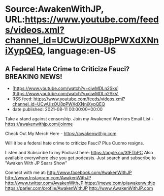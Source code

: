 # Source:AwakenWithJP, URL:https://www.youtube.com/feeds/videos.xml?channel_id=UCwUizOU8pPWXdXNniXypQEQ, language:en-US

## A Federal Hate Crime to Criticize Fauci? BREAKING NEWS!
 - [https://www.youtube.com/watch?v=ciwMDLn2Sks](https://www.youtube.com/watch?v=ciwMDLn2Sks)
 - RSS feed: https://www.youtube.com/feeds/videos.xml?channel_id=UCwUizOU8pPWXdXNniXypQEQ
 - date published: 2021-08-11 00:00:00+00:00

Take a stand against censorship. Join my Awakened Warriors Email List - https://awakenwithjp.com/joinme

Check Out My Merch Here - https://awakenwithjp.com

Will it be a federal hate crime to criticize Fauci? Plus Cuomo resigns.

Listen and Subscribe to my Podcast here: 
https://apple.co/3fFTbPC
Also available everywhere else you get podcasts. Just search and subscribe to "Awaken With JP Sears Show"

Connect with me at: 
http://www.facebook.com/AwakenWithJP
http://www.Instagram.com/AwakenWithJP
http://www.twitter.com/AwakenWithJP
https://mewe.com/p/awakenwithjp
https://parler.com/profile/AwakenWithJP
http://www.AwakenWithJP.com


